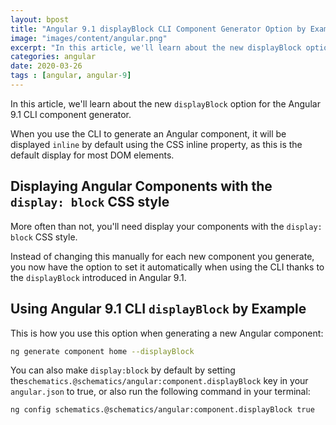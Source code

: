 ```yaml
---
layout: bpost
title: "Angular 9.1 displayBlock CLI Component Generator Option by Example"
image: "images/content/angular.png"
excerpt: "In this article, we'll learn about the new displayBlock option for the Angular 9.1 CLI component generator"
categories: angular
date: 2020-03-26 
tags : [angular, angular-9]
--- 
```


In this article, we'll learn about the new `displayBlock` option for the Angular 9.1 CLI component generator.

When  you use the CLI to generate an Angular component, it will be displayed `inline` by default using the CSS inline property, as this is the default display for most DOM elements. 

## Displaying Angular Components with the `display: block` CSS style

More often than not, you'll need display your components with the `display: block` CSS style. 

Instead of changing this manually for each new component you generate, you now have the option to set it automatically when using the CLI thanks to the `displayBlock` introduced in Angular 9.1.

## Using Angular 9.1 CLI `displayBlock` by Example

This is how you use this option when generating a new Angular component:

```bash
ng generate component home --displayBlock
```

You can also make `display:block` by default by setting the`schematics.@schematics/angular:component.displayBlock` key in your `angular.json` to true, or also run the following command in your terminal:

```bash
ng config schematics.@schematics/angular:component.displayBlock true
```


